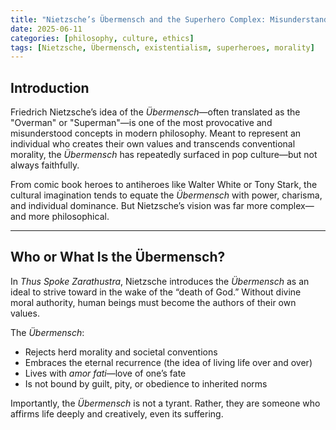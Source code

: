 ```yaml
---
title: "Nietzsche’s Übermensch and the Superhero Complex: Misunderstanding the Will to Power"
date: 2025-06-11
categories: [philosophy, culture, ethics]
tags: [Nietzsche, Übermensch, existentialism, superheroes, morality]
---
```


## Introduction

Friedrich Nietzsche’s idea of the *Übermensch*—often translated as the "Overman" or "Superman"—is one of the most provocative and misunderstood concepts in modern philosophy. Meant to represent an individual who creates their own values and transcends conventional morality, the *Übermensch* has repeatedly surfaced in pop culture—but not always faithfully.

From comic book heroes to antiheroes like Walter White or Tony Stark, the cultural imagination tends to equate the *Übermensch* with power, charisma, and individual dominance. But Nietzsche’s vision was far more complex—and more philosophical.

---

## Who or What Is the Übermensch?

In *Thus Spoke Zarathustra*, Nietzsche introduces the *Übermensch* as an ideal to strive toward in the wake of the “death of God.” Without divine moral authority, human beings must become the authors of their own values.

The *Übermensch*:
- Rejects herd morality and societal conventions
- Embraces the eternal recurrence (the idea of living life over and over)
- Lives with *amor fati*—love of one’s fate
- Is not bound by guilt, pity, or obedience to inherited norms

Importantly, the *Übermensch* is not a tyrant. Rather, they are someone who affirms life deeply and creatively, even its suffering.

